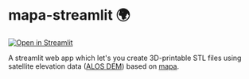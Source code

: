 # mapa-streamlit 🌍

[![Open in Streamlit](https://static.streamlit.io/badges/streamlit_badge_black_white.svg)](https://share.streamlit.io/fgebhart/mapa-streamlit/main/app.py)

A streamlit web app which let's you create 3D-printable STL files using satellite elevation data 
([ALOS DEM](https://planetarycomputer.microsoft.com/dataset/alos-dem)) based on
[mapa](https://github.com/fgebhart/mapa).

